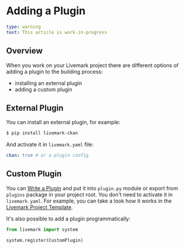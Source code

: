 # Adding a Plugin

```yaml remark
type: warning
text: This article is work-in-progress
```

## Overview

When you work on your Livemark project there are different options of adding a plugin to the building process:
- installing an external plugin
- adding a custom plugin

## External Plugin

You can install an external plugin, for example:

```bash
$ pip install livemark-ckan
```

And activate it in `livemark.yaml` file:

```yaml
ckan: true # or a plugin config
```

## Custom Plugin

You can [Write a Plugin](write-plugin.html) and put it into `plugin.py` module or export from `plugins` package in your project root. You don't need to activate it in `livemark.yaml`. For example, you can take a look how it works in the [Livemark Project Template](https://github.com/frictionlessdata/livemark-project).

It's also possible to add a plugin programmatically:

```python
from livemark import system

system.register(CustomPlugin)
```
